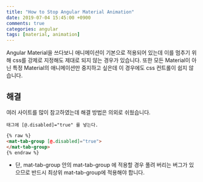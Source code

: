 ```yaml
---
title: "How to Stop Angular Material Animation"
date: 2019-07-04 15:45:00 +0900
comments: true
categories: angular
tags: [material, animation]
---
```



Angular Material을 쓰다보니 애니메이션이 기본으로 적용되어 있는데 이를 멈추기 위해 css를 강제로 지정해도 제대로 되지 않는 경우가 있습니다.
또한 모든 Material이 아닌 특정 Material의 애니메이션만 중지하고 싶은데 이 경우에도 css 컨트롤이 쉽지 않습니다.


## 해결
여러 사이트를 많이 참고하였는데 해결 방법은 의외로 쉬웠습니다.

    태그에 [@.disabled]="true" 를 넣는다.

```html
{% raw %}
<mat-tab-group [@.disabled]="true">
</mat-tab-group>
{% endraw %}
```

* 단, mat-tab-group 안의 mat-tab-group 에 적용할 경우 풀려 버리는 버그가 있으므로 반드시 최상위 mat-tab-group에 적용해야 합니다.